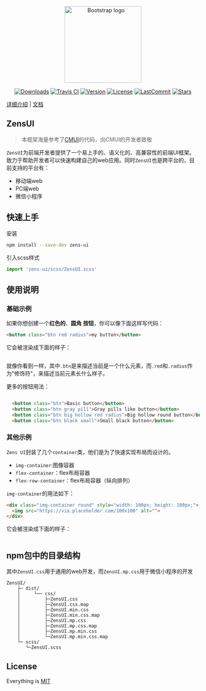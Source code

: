 <p align="center">
  <a href="https://github.com/ZensFE/ZensUI">
    <img src="https://zens-pic.oss-cn-shenzhen.aliyuncs.com/static/space/zens-ui.log.svg" alt="Bootstrap logo" width=200 height=200>
  </a>
  <p align="center">
    <a href="https://npmcharts.com/compare/zens-ui?minimal=true"><img src="https://img.shields.io/npm/dm/zens-ui.svg" alt="Downloads"></a>
    <a href="https://travis-ci.com/ZensFE/ZensUI"><img src="https://api.travis-ci.com/ZensFE/ZensUI.svg?branch=master" alt="Travis CI"></a>
    <a href="https://www.npmjs.com/package/zens-ui"><img src="https://img.shields.io/npm/v/zens-ui.svg" alt="Version"></a>
    <a href="https://www.npmjs.com/package/zens-ui"><img src="https://img.shields.io/npm/l/zens-ui.svg" alt="License"></a>
    <a href="https://github.com/ZensFE/ZensUI"><img src="https://badgen.net/github/last-commit/ZensFe/zensui" alt="LastCommit"></a>
    <a href="https://github.com/ZensFE/ZensUI"><img src="https://badgen.net/github/stars/zensfe/zensui" alt="Stars"></a>
  </p>
</p>

[详细介绍](/docs/intro/introduction.md) | [文档](#)  

## ZensUI
>本框架海量参考了[CMUI](https://github.com/tgoufe/CyanMapleDesign)的代码，向CMUI的开发者致敬

`ZensUI`为前端开发者提供了一个易上手的、语义化的、高兼容性的前端UI框架。致力于帮助开发者可以快速构建自己的web应用。同时`ZensUI`也是跨平台的，目前支持的平台有：
 * 移动端web
 * PC端web
 * 微信小程序


## 快速上手
安装
```bash
npm install --save-dev zens-ui
```

引入scss样式
```javascript
import 'zens-ui/scss/ZensUI.scss'
```

## 使用说明

### 基础示例

如果你想创建一个**红色的**、**圆角** **按钮**，你可以像下面这样写代码：
```html
<button class="btn red radius">my button</button>
```
它会被渲染成下面的样子：
<div>
    <img src="http://cdn.zens.asia/cms/img/153924359633b20949.png" alt="">
</div>

就像你看到一样，其中`.btn`是来描述当前是一个什么元素，而`.red`和`.radius`作为"修饰符"，来描述当前元素长什么样子。

更多的按钮用法：
<div>
    <img src="http://cdn.zens.asia/cms/img/153924951268d8a270.png" alt="">
</div>

```html
  <button class="btn">Basic button</button>
  <button class="btn gray pill">Gray pills like button</button>
  <button class="btn big hollow red radius">Big hollow round button</button>
  <button class="btn black small">Small black button</button>
```

### 其他示例
`Zens UI`封装了几个`container`类，他们是为了快速实现布局而设计的。
 - `img-container`:图像容器
 - `flex-container`：flex布局容器
 - `flex-row-container`：flex布局容器（纵向排列）
 
 `img-container`的用法如下：
 ```html
 <div class="img-container round" style="width: 100px; height: 100px;">
   <img src="https://via.placeholder.com/100x100" alt="">
 </div>
 ```
它会被渲染成下面的样子：
<div>
    <img src="http://cdn.zens.asia/cms/img/1539248296095ca1c6.png" alt="">
</div>

## npm包中的目录结构
其中`ZensUI.css`用于通用的web开发，而`ZensUI.mp.css`用于微信小程序的开发
```
ZensUI/
    ├─ dist/                                           
    │     └── css/                      
    │         ├─ZensUI.css 
    │         ├─ZensUI.css.map
    │         ├─ZensUI.min.css
    │         ├─ZensUI.min.css.map 
    │         ├─ZensUI.mp.css
    │         ├─ZensUI.mp.css.map
    │         ├─ZensUI.mp.min.css
    │         └─ZensUI.mp.min.css.map    
    └─ scss/ 
       └─ZensUI.scss  
```

## License
Everything is [MIT](https://en.wikipedia.org/wiki/MIT_License)
